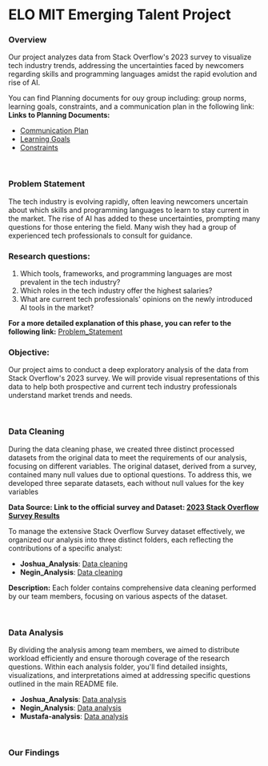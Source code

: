 # ELO MIT Emerging Talent Project

### Overview

Our project analyzes data from Stack Overflow's 2023 survey to visualize tech industry trends, addressing the uncertainties faced by newcomers regarding skills and programming languages amidst the rapid evolution and rise of AI.

You can find Planning documents for ouy group including: group norms, learning goals, constraints, and a communication plan in the following link: 
  **Links to Planning Documents:**

  - [Communication Plan](./1.collaboration/communication.md)
  - [Learning Goals](./1.collaboration/learning_goals.md)
  - [Constraints](./1.collaboration/constraints.md)
<br />

### Problem Statement
The tech industry is evolving rapidly, often leaving newcomers uncertain about which skills and programming languages to learn to stay current in the market. The rise of AI has added to these uncertainties, prompting many questions for those entering the field. Many wish they had a group of experienced tech professionals to consult for guidance.

### Research questions:

1. Which tools, frameworks, and programming languages are most prevalent in the tech industry?
2. Which roles in the tech industry offer the highest salaries?
3. What are current tech professionals' opinions on the newly introduced AI tools in the market?

**For a more detailed explanation of this phase, you can refer to the following link:** [Problem_Statement](/2.Problem_Statement/README.md)


### Objective:

Our project aims to conduct a deep exploratory analysis of the data from Stack Overflow's 2023 survey. We will provide visual representations of this data to help both prospective and current tech industry professionals understand market trends and needs.

<br />

### Data Cleaning
During the data cleaning phase, we created three distinct processed datasets from the original data to meet the requirements of our analysis, focusing on different variables. The original dataset, derived from a survey, contained many null values due to optional questions. To address this, we developed three separate datasets, each without null values for the key variables

**Data Source: Link to the official survey and Dataset: [2023 Stack Overflow Survey Results](https://survey.stackoverflow.co/)**

To manage the extensive Stack Overflow Survey dataset effectively, we organized our analysis into three distinct folders, each reflecting the contributions of a specific analyst:

- **Joshua_Analysis**: [Data cleaning](/3.Analysis/Joshua_Analysis)
- **Negin_Analysis**: [Data cleaning](/3.Analysis/Negin-Analysis/Data-Cleaning) 

**Description:** Each folder contains comprehensive data cleaning performed by our team members, focusing on various aspects of the dataset. 

<br />

### Data Analysis
By dividing the analysis among team members, we aimed to distribute workload efficiently and ensure thorough coverage of the research questions. Within each analysis folder, you'll find detailed insights, visualizations, and interpretations aimed at addressing specific questions outlined in the main README file.

- **Joshua_Analysis**: [Data analysis](/3.Analysis/Joshua_Analysis/Data_Analysis)
- **Negin_Analysis**: [Data analysis](/3.Analysis/Negin-Analysis/Data-Analysis)
- **Mustafa-analysis**: [Data analysis](/3.Analysis/Mustafa-analysis)

<br />

### Our Findings






